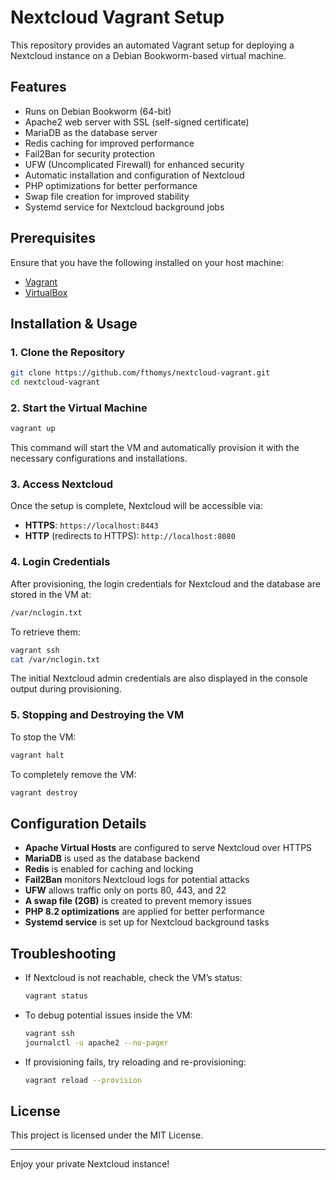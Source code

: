 # Nextcloud Vagrant Setup

This repository provides an automated Vagrant setup for deploying a Nextcloud instance on a Debian Bookworm-based virtual machine.

## Features
- Runs on Debian Bookworm (64-bit)
- Apache2 web server with SSL (self-signed certificate)
- MariaDB as the database server
- Redis caching for improved performance
- Fail2Ban for security protection
- UFW (Uncomplicated Firewall) for enhanced security
- Automatic installation and configuration of Nextcloud
- PHP optimizations for better performance
- Swap file creation for improved stability
- Systemd service for Nextcloud background jobs

## Prerequisites
Ensure that you have the following installed on your host machine:
- [Vagrant](https://www.vagrantup.com/)
- [VirtualBox](https://www.virtualbox.org/)

## Installation & Usage

### 1. Clone the Repository
```sh
git clone https://github.com/fthomys/nextcloud-vagrant.git
cd nextcloud-vagrant
```

### 2. Start the Virtual Machine
```sh
vagrant up
```
This command will start the VM and automatically provision it with the necessary configurations and installations.

### 3. Access Nextcloud
Once the setup is complete, Nextcloud will be accessible via:
- **HTTPS**: `https://localhost:8443`
- **HTTP** (redirects to HTTPS): `http://localhost:8080`

### 4. Login Credentials
After provisioning, the login credentials for Nextcloud and the database are stored in the VM at:
```sh
/var/nclogin.txt
```
To retrieve them:
```sh
vagrant ssh
cat /var/nclogin.txt
```
The initial Nextcloud admin credentials are also displayed in the console output during provisioning.

### 5. Stopping and Destroying the VM
To stop the VM:
```sh
vagrant halt
```
To completely remove the VM:
```sh
vagrant destroy
```

## Configuration Details
- **Apache Virtual Hosts** are configured to serve Nextcloud over HTTPS
- **MariaDB** is used as the database backend
- **Redis** is enabled for caching and locking
- **Fail2Ban** monitors Nextcloud logs for potential attacks
- **UFW** allows traffic only on ports 80, 443, and 22
- **A swap file (2GB)** is created to prevent memory issues
- **PHP 8.2 optimizations** are applied for better performance
- **Systemd service** is set up for Nextcloud background tasks

## Troubleshooting
- If Nextcloud is not reachable, check the VM’s status:
  ```sh
  vagrant status
  ```
- To debug potential issues inside the VM:
  ```sh
  vagrant ssh
  journalctl -u apache2 --no-pager
  ```
- If provisioning fails, try reloading and re-provisioning:
  ```sh
  vagrant reload --provision
  ```

## License
This project is licensed under the MIT License.

---
Enjoy your private Nextcloud instance!